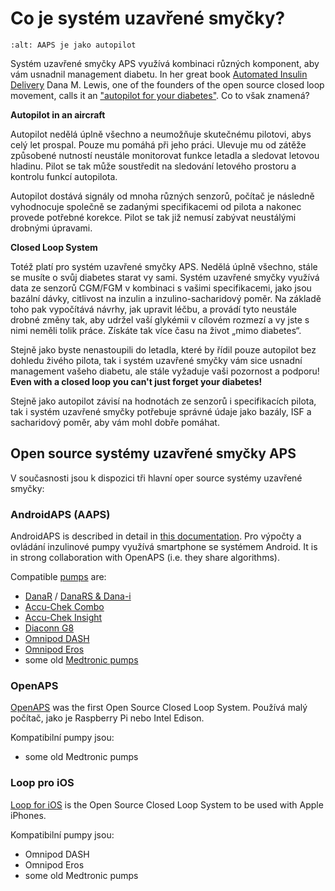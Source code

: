 # Co je systém uzavřené smyčky?

```{image} ../images/autopilot.png
:alt: AAPS je jako autopilot
```

Systém uzavřené smyčky APS využívá kombinaci různých komponent, aby vám usnadnil management diabetu. In her great book [Automated Insulin Delivery](https://www.artificialpancreasbook.com/) Dana M. Lewis, one of the founders of the open source closed loop movement, calls it an ["autopilot for your diabetes"](https://www.artificialpancreasbook.com/3.-getting-started-with-your-aps). Co to však znamená?

**Autopilot in an aircraft**

Autopilot nedělá úplně všechno a neumožňuje skutečnému pilotovi, abys celý let prospal. Pouze mu pomáhá při jeho práci. Ulevuje mu od zátěže způsobené nutností neustále monitorovat funkce letadla a sledovat letovou hladinu. Pilot se tak může soustředit na sledování letového prostoru a kontrolu funkcí autopilota.

Autopilot dostává signály od mnoha různých senzorů, počítač je následně vyhodnocuje společně se zadanými specifikacemi od pilota a nakonec provede potřebné korekce. Pilot se tak již nemusí zabývat neustálými drobnými úpravami.

**Closed Loop System**

Totéž platí pro systém uzavřené smyčky APS. Nedělá úplně všechno, stále se musíte o svůj diabetes starat vy sami. Systém uzavřené smyčky využívá data ze senzorů CGM/FGM v kombinaci s vašimi specifikacemi, jako jsou bazální dávky, citlivost na inzulin a inzulino-sacharidový poměr. Na základě toho pak vypočítává návrhy, jak upravit léčbu, a provádí tyto neustále drobné změny tak, aby udržel vaší glykémii v cílovém rozmezí a vy jste s nimi neměli tolik práce. Získáte tak více času na život „mimo diabetes“.

Stejně jako byste nenastoupili do letadla, které by řídil pouze autopilot bez dohledu živého pilota, tak i systém uzavřené smyčky vám sice usnadní management vašeho diabetu, ale stále vyžaduje vaši pozornost a podporu! **Even with a closed loop you can't just forget your diabetes!**

Stejně jako autopilot závisí na hodnotách ze senzorů i specifikacích pilota, tak i systém uzavřené smyčky potřebuje správné údaje jako bazály, ISF a sacharidový poměr, aby vám mohl dobře pomáhat.

## Open source systémy uzavřené smyčky APS

V současnosti jsou k dispozici tři hlavní oper source systémy uzavřené smyčky:

### AndroidAPS (AAPS)

AndroidAPS is described in detail in [this documentation](./WhatisAndroidAPS.html). Pro výpočty a ovládání inzulinové pumpy využívá smartphone se systémem Android. It is in strong collaboration with OpenAPS (i.e. they share algorithms).

Compatible [pumps](../Hardware/pumps.md) are:

- [DanaR](../Configuration/DanaR-Insulin-Pump.md) / [DanaRS & Dana-i](../Configuration/DanaRS-Insulin-Pump.html)
- [Accu-Chek Combo](../Configuration/Accu-Chek-Combo-Pump.md)
- [Accu-Chek Insight](../Configuration/Accu-Chek-Insight-Pump.md)
- [Diaconn G8](../Configuration/DiaconnG8.md)
- [Omnipod DASH](../Configuration/OmnipodDASH.md)
- [Omnipod Eros](../Configuration/OmnipodEros.md)
- some old [Medtronic pumps](../Configuration/MedtronicPump.md)

### OpenAPS

[OpenAPS](https://openaps.readthedocs.io) was the first Open Source Closed Loop System. Používá malý počítač, jako je Raspberry Pi nebo Intel Edison.

Kompatibilní pumpy jsou:

- some old Medtronic pumps

### Loop pro iOS

[Loop for iOS](https://loopkit.github.io/loopdocs/) is the Open Source Closed Loop System to be used with Apple iPhones.

Kompatibilní pumpy jsou:

- Omnipod DASH
- Omnipod Eros
- some old Medtronic pumps
